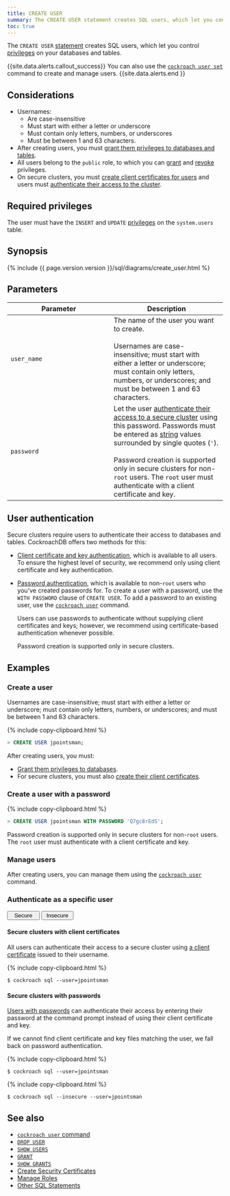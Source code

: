 ```yaml
---
title: CREATE USER
summary: The CREATE USER statement creates SQL users, which let you control privileges on your databases and tables.
toc: true
---
```


The `CREATE USER` [statement](sql-statements.html) creates SQL users, which let you control [privileges](authorization.html#assign-privileges) on your databases and tables.

{{site.data.alerts.callout_success}}
You can also use the [`cockroach user set`](create-and-manage-users.html) command to create and manage users.
{{site.data.alerts.end }}

## Considerations

- Usernames:
    - Are case-insensitive
    - Must start with either a letter or underscore
    - Must contain only letters, numbers, or underscores
    - Must be between 1 and 63 characters.
- After creating users, you must [grant them privileges to databases and tables](grant.html).
- All users belong to the `public` role, to which you can [grant](grant.html) and [revoke](revoke.html) privileges.
- On secure clusters, you must [create client certificates for users](create-security-certificates.html#create-the-certificate-and-key-pair-for-a-client) and users must [authenticate their access to the cluster](#user-authentication).

## Required privileges

The user must have the `INSERT` and `UPDATE` [privileges](authorization.html#assign-privileges) on the `system.users` table.

## Synopsis

<section>{% include {{ page.version.version }}/sql/diagrams/create_user.html %}</section>

## Parameters

<style>
table td:first-child {
    min-width: 225px;
}
</style>

 Parameter | Description
-----------|-------------
`user_name` | The name of the user you want to create.<br><br>Usernames are case-insensitive; must start with either a letter or underscore; must contain only letters, numbers, or underscores; and must be between 1 and 63 characters.
`password` | Let the user [authenticate their access to a secure cluster](#user-authentication) using this password. Passwords must be entered as [string](string.html) values surrounded by single quotes (`'`).<br><br>Password creation is supported only in secure clusters for non-`root` users. The `root` user must authenticate with a client certificate and key.

## User authentication

Secure clusters require users to authenticate their access to databases and tables. CockroachDB offers two methods for this:

- [Client certificate and key authentication](#secure-clusters-with-client-certificates), which is available to all users. To ensure the highest level of security, we recommend only using client certificate and key authentication.

- [Password authentication](#secure-clusters-with-passwords), which is available to non-`root` users who you've created passwords for. To create a user with a password, use the `WITH PASSWORD` clause of `CREATE USER`. To add a password to an existing user, use the [`cockroach user`](create-and-manage-users.html#update-a-users-password) command.

    Users can use passwords to authenticate without supplying client certificates and keys; however, we recommend using certificate-based authentication whenever possible.

    Password creation is supported only in secure clusters.

## Examples

### Create a user

Usernames are case-insensitive; must start with either a letter or underscore; must contain only letters, numbers, or underscores; and must be between 1 and 63 characters.

{% include copy-clipboard.html %}
~~~ sql
> CREATE USER jpointsman;
~~~

After creating users, you must:

- [Grant them privileges to databases](grant.html).
- For secure clusters, you must also [create their client certificates](create-security-certificates.html#create-the-certificate-and-key-pair-for-a-client).

### Create a user with a password

{% include copy-clipboard.html %}
~~~ sql
> CREATE USER jpointsman WITH PASSWORD 'Q7gc8rEdS';
~~~

Password creation is supported only in secure clusters for non-`root` users. The `root` user must authenticate with a client certificate and key.

### Manage users

After creating users, you can manage them using the [`cockroach user`](create-and-manage-users.html) command.

### Authenticate as a specific user

<div class="filters clearfix">
  <button style="width: 15%" class="filter-button" data-scope="secure">Secure</button>
  <button style="width: 15%" class="filter-button" data-scope="insecure">Insecure</button>
</div>
<p></p>

<div class="filter-content" markdown="1" data-scope="secure">

#### Secure clusters with client certificates

All users can authenticate their access to a secure cluster using [a client certificate](create-security-certificates.html#create-the-certificate-and-key-pair-for-a-client) issued to their username.

{% include copy-clipboard.html %}
~~~ shell
$ cockroach sql --user=jpointsman
~~~

#### Secure clusters with passwords

[Users with passwords](#create-a-user) can authenticate their access by entering their password at the command prompt instead of using their client certificate and key.

If we cannot find client certificate and key files matching the user, we fall back on password authentication.

{% include copy-clipboard.html %}
~~~ shell
$ cockroach sql --user=jpointsman
~~~

</div>

<div class="filter-content" markdown="1" data-scope="insecure">

{% include copy-clipboard.html %}
~~~ shell
$ cockroach sql --insecure --user=jpointsman
~~~

</div>

## See also

- [`cockroach user` command](create-and-manage-users.html)
- [`DROP USER`](drop-user.html)
- [`SHOW USERS`](show-users.html)
- [`GRANT`](grant.html)
- [`SHOW GRANTS`](show-grants.html)
- [Create Security Certificates](create-security-certificates.html)
- [Manage Roles](authorization.html#create-and-manage-roles)
- [Other SQL Statements](sql-statements.html)
